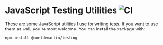 # JavaScript Testing Utilities ![CI](https://github.com/NoelDeMartin/testing/actions/workflows/ci.yml/badge.svg)

These are some JavaScript utilities I use for writing tests. If you want to use them as well, you're most welcome. You can install the package with:

```sh
npm install @noeldemartin/testing
```
